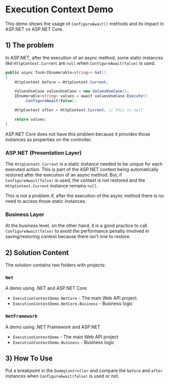 # Execution Context Demo

This demo shows the usage of `ConfigureAwait()` methods and its impact in ASP.NET vs ASP.NET Core.

## 1) The problem

In ASP.NET, after the execution of an async method, some static instances like `HttpContext.Current` are `null` when `ConfigureAwait(false)`  is used.

```c#
public async Task<IEnumerable<string>> Get()
{
    HttpContext before = HttpContext.Current;

    ValuesUseCase valuesUseCase = new ValuesUseCase();
    IEnumerable<string> values = await valuesUseCase.Execute()
        .ConfigureAwait(false);

    HttpContext after = HttpContext.Current; // this is null

    return values;
}
```

ASP.NET Core does not have this problem because it provides those instances as properties on the controller.

### ASP.NET (Presentation Layer)

The `HttpContext.Current` is a static instance needed to be unique for each executed action. This is part of the ASP.NET context being automatically restored after the execution of an async method. But, if `ConfigureAwait(false)` is used, the context is not restored and the `HttpContext.Current` instance remains `null`.

This is not a problem if, after the execution of the async method there is no need to access those static instances.

### Business Layer

At the business level, on the other hand, it is a good practice to call `ConfigureAwait(false)` to avoid the performance penalty involved in saving/restoring context because there isn't one to restore.

## 2) Solution Content

The solution contains two folders with projects:

### `Net`

A demo using .NET and ASP.NET Core

- `ExecutionContextDemo.NetCore` - The main Web API project.
- `ExecutionContextDemo.NetCore.Business` - Business logic

### `NetFramework`

A demo using .NET Framework and ASP.NET

- `ExecutionContextDemo` - The main Web API project
- `ExecutionContextDemo.Business` - Business logic

## 3) How To Use

Put a breakpoint in the `DummyController` and compare the `before` and `after` instances when `ConfigureAwait(false)` is used or not.